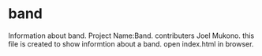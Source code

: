 # band
Information about band.
Project Name:Band.
contributers Joel Mukono.
this file is created to show informtion about a band.
open index.html in browser.
